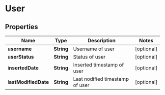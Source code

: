 

# User


## Properties

| Name | Type | Description | Notes |
|------------ | ------------- | ------------- | -------------|
|**username** | **String** | Username of user |  [optional] |
|**userStatus** | **String** | Status of user |  [optional] |
|**insertedDate** | **String** | Inserted timestamp of user |  [optional] |
|**lastModifiedDate** | **String** | Last nodified timestamp of user |  [optional] |



